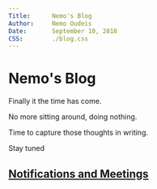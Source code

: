```yaml
---
Title:    	Nemo's Blog  
Author:   	Nemo Oudeis  
Date:     	September 10, 2018  
CSS:      	./blog.css  
---
```


# Nemo's Blog

Finally it the time has come.

No more sitting around, doing nothing.

Time to capture those thoughts in writing.

Stay tuned

## [Notifications and Meetings](./notifications-and-meetings)

